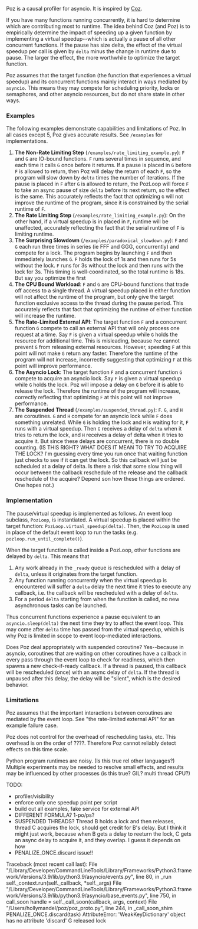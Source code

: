 Poz is a causal profiler for asyncio. It is inspired by <a href = "https://github.com/plasma-umass/coz">Coz</a>. 

If you have many functions running concurrently, it is hard to determine which are contributing most to runtime. The idea behind Coz (and Poz) is to empirically determine the impact of speeding up a given function by implementing a virtual speedup--which is actually a pause of all other concurrent functions. If the pause has size delta, the effect of the virtual speedup per call is given by `delta` minus the change in runtime due to pause. The larger the effect, the more worthwhile to optimize the target function.

Poz assumes that the target function (the function that experiences a virtual speedup) and its concurrent functions mainly interact in ways mediated by `asyncio`. This means they may compete for scheduling priority, locks or semaphores, and other asyncio resources, but do not share state in other ways.


### Examples

The following examples demonstrate capabilities and limitations of Poz. In all cases except 5, Poz gives accurate results. See `/examples` for implementations.
1. **The Non-Rate Limiting Step** (`/examples/rate_limiting_example.py`): `F` and `G` are IO-bound functions. `F` runs several times in sequence, and each time it calls `G` once before it returns. If a pause is placed in `G` before `F` is allowed to return, then Poz will delay the return of each `F`, so the program will slow down by `delta` times the number of iterations. If the pause is placed in `F` after `G` is allowed to return, the PozLoop will force `F` to take an async pause of size `delta` before its next return, so the effect is the same. This accurately reflects the fact that optimizing `G` will not improve the runtime of the program, since it is constrained by the serial runtime of `F`.
2. **The Rate Limiting Step** (`/examples/rate_limiting_example.py`): On the other hand, if a virtual speedup is in placed in `F`, runtime will be unaffected, accurately reflecting the fact that the serial runtime of `F` is limiting runtime. 
3. **The Surprising Slowdown** (`/examples/paradoxical_slowdown.py`): `F` and `G` each run three times in series (ie FFF and GGG, concurrently) and compete for a lock. The program begins by launching `F` and then immediately launches `G`. `F` holds the lock of 1s and then runs for 5s without the lock. `F` runs for 3s without the lock and then runs with the lock for 3s. This timing is well-coordinated, so the total runtime is 18s. But say you optimize the first 
4. **The CPU Bound Workload**: `F` and `G` are CPU-bound functions that trade off access to a single thread. A virtual speedup placed in either function will not affect the runtime of the program, but only give the target function exclusive access to the thread during the pause period. This accurately reflects that fact that optimizing the runtime of either function will increase the runtime.
5. **The Rate-Limited External API**: The target function `F` and a concurrent function `G` compete to call an external API that will only process one request at a time. Say `F` is given a virtual speedup while `G` holds the resource for additional time. This is misleading, because `Poz` cannot prevent `G` from releasing external resources. However, speeding `F` at this point will not make `G` return any faster. Therefore the runtime of the program will not increase, incorrectly suggesting that optimizing `F` at this point will improve performance. 
6. **The Asyncio Lock**: The target function `F` and a concurrent function `G` compete to acquire an asyncio lock. Say `F` is given a virtual speedup while `G` holds the lock. Poz will impose a delay on `G` before it is able to release the lock. Therefore the runtime of the program will increase, correctly reflecting that optimizing `F` at this point will not improve performance.
7. **The Suspended Thread** (`/examples/suspended_thread.py`): `F`. `G`, and `H` are coroutines. `G` and `H` compete for an asyncio lock while `F` does something unrelated. While `G` is holding the lock and `H` is waiting for it, `F` runs with a virtual speedup. Then `G` receives a delay of `delta` when it tries to return the lock, and `H` receives a delay of delta when it tries to acquire it. But since these delays are concurrent, there is no double counting. (IS THIS RIGHT? WHAT DOES IT MEAN TO TRY TO ACQUIRE THE LOCK? I'm guessing every time you run once that waiting function just checks to see if it can get the lock. So this callback will just be scheduled at a delay of delta. Is there a risk that some slow thing will occur between the callback reschedule of the release and the callback reschedule of the acquire? Depend son how these things are ordered. One hopes not.)

### Implementation
   
The pause/virtual speedup is implemented as follows. An event loop subclass, `PozLoop`, is instantiated. A virtual speedup is placed within the target function: `PozLoop.virtual_speedup(delta)`. Then, the `PozLoop` is used in place of the default event loop to run the tasks (e.g. `pozloop.run_until_complete()`). 

When the target function is called inside a PozLoop, other functions are delayed by `delta`. This means that
1. Any work already in the `_ready` queue is rescheduled with a delay of `delta`, unless it originates from the target function.
2. Any function running concurrently when the virtual speedup is encountered will suffer a `delta` delay the next time it tries to execute any callback, i.e. the callback will be rescheduled with a delay of `delta`.
3. For a period `delta` starting from when the function is called, no new asynchronous tasks can be launched. 

Thus concurrent functions experience a pause equivalent to an `asyncio.sleep(delta)` the next time they try to affect the event loop. This may come after `delta` time has passed from the virtual speedup, which is why Poz is limited in scope to event loop-mediated interactions.  

Does Poz deal appropriately with suspended coroutine? Yes--because in asyncio, coroutines that are waiting on other coroutines have a callback in every pass through the event loop to check for readiness, which then spawns a new check-if-ready callback. If a thread is paused, this callback will be rescheduled (once) with an async delay of `delta`. If the thread is unpaused after this delay, the delay will be "silent", which is the desired behavior. 



### Limitations

Poz assumes that the important interactions between coroutines are mediated by the event loop. See "the rate-limited external API" for an example failure case. 

Poz does not control for the overhead of rescheduling tasks, etc. This overhead is on the order of ????. Therefore Poz cannot reliably detect effects on this time scale.

Python program runtimes are noisy. (Is this true rel other languages?) Multiple experiments may be needed to resolve small effects, and results may be influenced by other processes (is this true? GIL? multi thread CPU?)



TODO: 
- profiler/visibility
- enforce only one speedup point per script
- build out all examples, fake service for external API
- DIFFERENT FORMULA? 1-po/ps?
- SUSPENDED THREADS? Thread B holds a lock and then releases, thread C acquires the lock, should get credit for B's delay. But I think it might just work, because when B gets a delay to reeturn the lock, C gets an async delay to acquire it, and they overlap. I guess it depends on how
- PENALIZE_ONCE.discard issue!! 

Traceback (most recent call last):
  File "/Library/Developer/CommandLineTools/Library/Frameworks/Python3.framework/Versions/3.9/lib/python3.9/asyncio/events.py", line 80, in _run
    self._context.run(self._callback, *self._args)
  File "/Library/Developer/CommandLineTools/Library/Frameworks/Python3.framework/Versions/3.9/lib/python3.9/asyncio/base_events.py", line 750, in call_soon
    handle = self._call_soon(callback, args, context)
  File "/Users/hollymandel/poz/poz_proto.py", line 244, in _call_soon_shim
    PENALIZE_ONCE.discard(task)
AttributeError: 'WeakKeyDictionary' object has no attribute 'discard'
G released lock